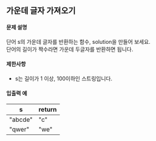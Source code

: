 ## 가운데 글자 가져오기

#### 문제 설명
단어 s의 가운데 글자를 반환하는 함수, solution을 만들어 보세요.  
단어의 길이가 짝수라면 가운데 두글자를 반환하면 됩니다.

#### 제한사항
- s는 길이가 1 이상, 100이하인 스트링입니다.

#### 입출력 예
s	| return
--- | ---
"abcde" | "c"
"qwer" | "we"
